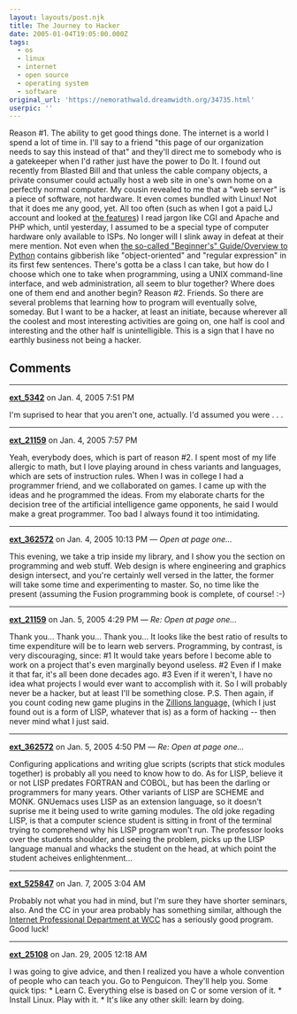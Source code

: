 ```yaml
---
layout: layouts/post.njk
title: The Journey to Hacker
date: 2005-01-04T19:05:00.000Z
tags:
  - os
  - linux
  - internet
  - open source
  - operating system
  - software
original_url: 'https://nemorathwald.dreamwidth.org/34735.html'
userpic: ''
---
```

Reason #1. The ability to get good things done. The internet is a world I spend a lot of time in. I'll say to a friend "this page of our organization needs to say this instead of that" and they'll direct me to somebody who is a gatekeeper when I'd rather just have the power to Do It. I found out recently from Blasted Bill and that unless the cable company objects, a private consumer could actually host a web site in one's own home on a perfectly normal computer. My cousin revealed to me that a "web server" is a piece of software, not hardware. It even comes bundled with Linux! Not that it does me any good, yet. All too often (such as when I got a paid LJ account and looked at [the features](http://www.livejournal.com/developer/embedding.bml)) I read jargon like CGI and Apache and PHP which, until yesterday, I assumed to be a special type of computer hardware only available to ISPs. No longer will I slink away in defeat at their mere mention. Not even when [the so-called "Beginner's" Guide/Overview to Python](http://www.python.org/moin/BeginnersGuide_2fOverview) contains gibberish like "object-oriented" and "regular expression" in its first few sentences. There's gotta be a class I can take, but how do I choose which one to take when programming, using a UNIX command-line interface, and web administration, all seem to blur together? Where does one of them end and another begin? Reason #2. Friends. So there are several problems that learning how to program will eventually solve, someday. But I want to be a hacker, at least an initiate, because wherever all the coolest and most interesting activities are going on, one half is cool and interesting and the other half is unintelligible. This is a sign that I have no earthly business not being a hacker.

## Comments

---

**[ext_5342](https://www.dreamwidth.org/users/ext_5342)** on Jan. 4, 2005 7:51 PM

I'm suprised to hear that you aren't one, actually. I'd assumed you were . . .

---

**[ext_21159](https://www.dreamwidth.org/users/ext_21159)** on Jan. 4, 2005 7:57 PM

Yeah, everybody does, which is part of reason #2. I spent most of my life allergic to math, but I love playing around in chess variants and languages, which are sets of instruction rules. When I was in college I had a programmer friend, and we collaborated on games. I came up with the ideas and he programmed the ideas. From my elaborate charts for the decision tree of the artificial intelligence game opponents, he said I would make a great programmer. Too bad I always found it too intimidating.

---

**[ext_362572](https://www.dreamwidth.org/users/ext_362572)** on Jan. 4, 2005 10:13 PM — *Open at page one...*

This evening, we take a trip inside my library, and I show you the section on programming and web stuff. Web design is where engineering and graphics design intersect, and you're certainly well versed in the latter, the former will take some time and experimenting to master. So, no time like the present (assuming the Fusion programming book is complete, of course! :-)

---

**[ext_21159](https://www.dreamwidth.org/users/ext_21159)** on Jan. 5, 2005 4:29 PM — *Re: Open at page one...*

Thank you... Thank you... Thank you... It looks like the best ratio of results to time expenditure will be to learn web servers. Programming, by contrast, is very discouraging, since: #1 It would take years before I become able to work on a project that's even marginally beyond useless. #2 Even if I make it that far, it's all been done decades ago. #3 Even if it weren't, I have no idea what projects I would ever want to accomplish with it. So I will probably never be a hacker, but at least I'll be something close. P.S. Then again, if you count coding new game plugins in the [Zillions language,](http://www.chessvariants.com/programs.dir/zillions/review2.html) (which I just found out is a form of LISP, whatever that is) as a form of hacking -- then never mind what I just said.

---

**[ext_362572](https://www.dreamwidth.org/users/ext_362572)** on Jan. 5, 2005 4:50 PM — *Re: Open at page one...*

Configuring applications and writing glue scripts (scripts that stick modules together) is probably all you need to know how to do. As for LISP, believe it or not LISP predates FORTRAN and COBOL, but has been the darling or programmers for many years. Other variants of LISP are SCHEME and MONK. GNUemacs uses LISP as an extension language, so it doesn't suprise me it being used to write gaming modules. The old joke regading LISP, is that a computer science student is sitting in front of the terminal trying to comprehend why his LISP program won't run. The professor looks over the students shoulder, and seeing the problem, picks up the LISP language manual and whacks the student on the head, at which point the student acheives enlightenment...

---

**[ext_525847](https://www.dreamwidth.org/users/ext_525847)** on Jan. 7, 2005 3:04 AM

Probably not what you had in mind, but I'm sure they have shorter seminars, also. And the CC in your area probably has something similar, although the [Internet Professional Department at WCC](http://inp.wccnet.org) has a seriously good program. Good luck!

---

**[ext_25108](https://www.dreamwidth.org/users/ext_25108)** on Jan. 29, 2005 12:18 AM

I was going to give advice, and then I realized you have a whole convention of people who can teach you. Go to Penguicon. They'll help you. Some quick tips: \* Learn C. Everything else is based on C or some version of it. \* Install Linux. Play with it. \* It's like any other skill: learn by doing.
